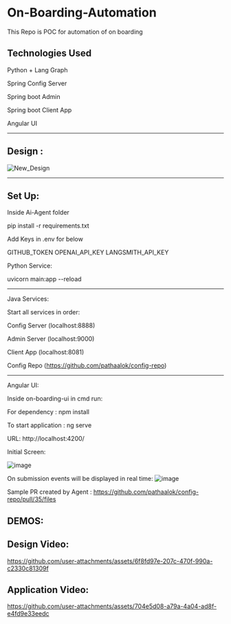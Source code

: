 # On-Boarding-Automation

This Repo is POC for automation of on boarding

Technologies Used
-----------------

Python + Lang Graph

Spring Config Server

Spring boot Admin

Spring boot Client App

Angular UI

---------------------------------------------------
Design :
-

![New_Design](https://github.com/user-attachments/assets/e1a57466-42df-4df3-a988-7ca100f0adc5)

----------------------------------------------------

Set Up:
-

Inside Ai-Agent folder

pip install -r requirements.txt

Add Keys in .env for below

GITHUB_TOKEN
OPENAI_API_KEY
LANGSMITH_API_KEY

Python Service:

uvicorn main:app --reload

----------------------------------------------------
Java Services:

Start all services in order: 

Config Server (localhost:8888)

Admin Server (localhost:9000)

Client App (localhost:8081)

Config Repo (https://github.com/pathaalok/config-repo)

----------------------------------------------------
Angular UI:

Inside on-boarding-ui in cmd run:

For dependency : npm install

To start application : ng serve

URL: http://localhost:4200/

Initial Screen:

![image](https://github.com/user-attachments/assets/60d6278f-2f04-4b59-a083-8ac6ba55ae2c)



On submission events will be displayed in real time:
![image](https://github.com/user-attachments/assets/0d0c5068-a4b3-4f10-ab12-2457fa33ca4e)

Sample PR created by Agent : https://github.com/pathaalok/config-repo/pull/35/files

DEMOS:
-

Design Video:
-


https://github.com/user-attachments/assets/6f8fd97e-207c-470f-990a-c2330c81309f




Application Video:
-



https://github.com/user-attachments/assets/704e5d08-a79a-4a04-ad8f-e4fd9e33eedc



